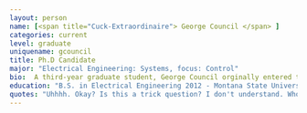 ```yaml
---
layout: person
name: [<span title="Cuck-Extraordinaire"> George Council </span> ]
categories: current
level: graduate
uniquename: gcouncil
title: Ph.D Candidate
major: "Electrical Engineering: Systems, focus: Control" 
bio:  A third-year graduate student, George Council orginally entered the University of Michigan as a terminal Master's student, but was sufficiently enticed by honeyed promises of low pay, long hours, and interesting problems to switch to a PhD student in the Winter of 2013. With an undergraduate degree from Montana State University in electrical engineering, he'll occasionally lay claim to that title, but has interests ranging from abstract math to field ecology. His primary responsiblities include breaking things and asking questions.  
education: "B.S. in Electrical Engineering 2012 - Montana State University, Bozeman. M.S. in Electrical Engineering: Systems 2013 - University of Michigan, Ann Arbor."
quotes: "Uhhhh. Okay? Is this a trick question? I don't understand. Who put a docx file in here, Satan? I don't like beetles because they're too juicy. Let's start a fire! This is brain cancer-inducing. Seems good to me boys!  Better than stick in the eye, they say, or death by firing squad if you're into that. " 
---
```



